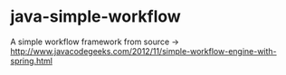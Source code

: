 # java-simple-workflow

A simple workflow framework from source ->
http://www.javacodegeeks.com/2012/11/simple-workflow-engine-with-spring.html
